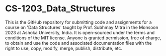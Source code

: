 
# CS-1203_Data_Structures

This is the GitHub repository for submitting code and assignments for a course on 'Data Structures' taught by Prof. Subhmay Mitra in the Monsoon 2023 at Ashoka University, India. It is open-sourced under the terms and conditions of the MIT license. Anyone is granted permission, free of charge, to obtain and use the code and associated documentation files with the right to use, copy, modify, merge, publish, distribute, etc.

